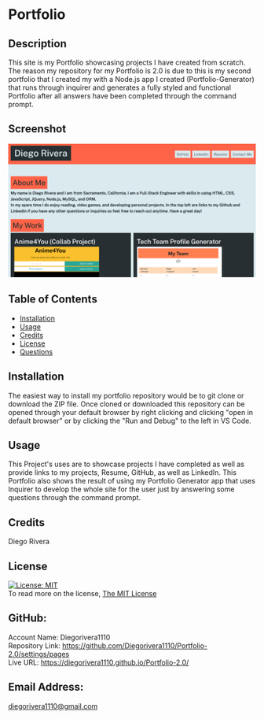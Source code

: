 # Portfolio

  ## Description
  This site is my Portfolio showcasing projects I have created from scratch. The reason my repository for my Portfolio is 2.0 is due to this is my second portfolio that I created my with a Node.js app I created (Portfolio-Generator) that runs through inquirer and generates a fully styled and functional Portfolio after all answers have been completed through the command prompt. 

  ## Screenshot
  ![Screenshot](./assets/images/screenshot-portfolio.png)

  ## Table of Contents
  - [Installation](#installation)
  - [Usage](#usage)
  - [Credits](#credits)
  - [License](#license)
  - [Questions](#questions)

  ## Installation
  The easiest way to install my portfolio repository would be to git clone or download the ZIP file. 
  Once cloned or downloaded this repository can be opened through your default browser by right clicking and clicking "open in default browser" or by clicking the "Run and Debug" to the left in VS Code.

  ## Usage
  This Project's uses are to showcase projects I have completed as well as provide links to my projects, Resume, GitHub, as well as LinkedIn. This Portfolio also shows the result of using my Portfolio Generator app that uses Inquirer to develop the whole site for the user just by answering some questions through the command prompt.

  ## Credits
  Diego Rivera

  ## License
  [![License: MIT](https://img.shields.io/badge/License-MIT-yellow.svg)](https://opensource.org/licenses/MIT)<br />
  To read more on the license, [The MIT License](https://opensource.org/licenses/MIT)
  

  ## GitHub: 
  Account Name: Diegorivera1110<br /> 
  Repository Link: https://github.com/Diegorivera1110/Portfolio-2.0/settings/pages <br /> 
  Live URL: https://diegorivera1110.github.io/Portfolio-2.0/

  ## Email Address: 
  diegorivera1110@gmail.com